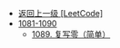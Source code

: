 - [返回上一级 [LeetCode]](LeetCode/)
- [1081-1090](LeetCode/1081-1090/)
  - [1089. 复写零（简单）](LeetCode/1081-1090/1089.%20复写零（简单）.md)
